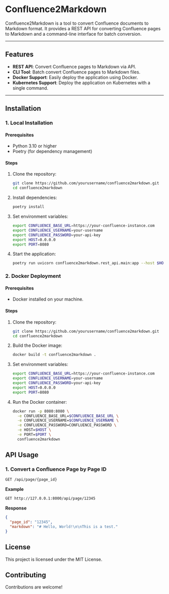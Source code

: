 # Confluence2Markdown

Confluence2Markdown is a tool to convert Confluence documents to Markdown format. It provides a REST API for converting Confluence pages to Markdown and a command-line interface for batch conversion.

---

## Features

- **REST API**: Convert Confluence pages to Markdown via API.
- **CLI Tool**: Batch convert Confluence pages to Markdown files.
- **Docker Support**: Easily deploy the application using Docker.
- **Kubernetes Support**: Deploy the application on Kubernetes with a single command.

---

## Installation

### 1. Local Installation

#### Prerequisites

- Python 3.10 or higher
- Poetry (for dependency management)

#### Steps

1. Clone the repository:
   ```bash
   git clone https://github.com/yourusername/confluence2markdown.git
   cd confluence2markdown
   ```
2. Install dependencies:
   ```bash
   poetry install
   ```
3. Set environment variables:
   ```bash
   export CONFLUENCE_BASE_URL=https://your-confluence-instance.com
   export CONFLUENCE_USERNAME=your-username
   export CONFLUENCE_PASSWORD=your-api-key
   export HOST=0.0.0.0
   export PORT=8080
   ```
4. Start the application:
   ```bash
   poetry run uvicorn confluence2markdown.rest_api.main:app --host $HOST --port $PORT
   ```

### 2. Docker Deployment

#### Prerequisites

- Docker installed on your machine.

#### Steps

1. Clone the repository:
   ```bash
   git clone https://github.com/yourusername/confluence2markdown.git
   cd confluence2markdown
   ```
2. Build the Docker image:
   ```bash
   docker build -t confluence2markdown .
   ```
3. Set environment variables:
   ```bash
   export CONFLUENCE_BASE_URL=https://your-confluence-instance.com
   export CONFLUENCE_USERNAME=your-username
   export CONFLUENCE_PASSWORD=your-api-key
   export HOST=0.0.0.0
   export PORT=8080
   ```
4. Run the Docker container:
   ```bash
   docker run -p 8080:8080 \
     -e CONFLUENCE_BASE_URL=$CONFLUENCE_BASE_URL \
     -e CONFLUENCE_USERNAME=$CONFLUENCE_USERNAME \
     -e CONFLUENCE_PASSWORD=CONFLUENCE_PASSWORD \
     -e HOST=$HOST \
     -e PORT=$PORT \
     confluence2markdown
   ```
   

## API Usage

### 1. Convert a Confluence Page by Page ID

```bash
GET /api/page/{page_id}
```

**Example**
```bash
GET http://127.0.0.1:8000/api/page/12345
```

**Response**
```json
{
  "page_id": "12345",
  "markdown": "# Hello, World!\n\nThis is a test."
}
```

## License
This project is licensed under the MIT License.

## Contributing
Contributions are welcome! 


